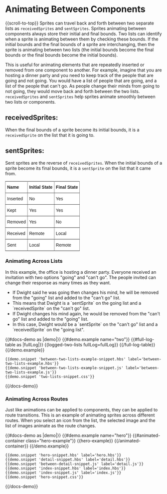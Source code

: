 # Animating Between Components
{{scroll-to-top}}
Sprites can travel back and forth between two separate lists as `receivedSprites` and `sentSprites`. Sprites animating between components always store their initial and final bounds. Two lists can identify when a sprite is animating between them by checking these bounds. If the initial bounds and the final bounds of a sprite are interchanging, then the sprite is animating between two lists (the initial bounds become the final bounds or the final bounds become the initial bounds).

This is useful for animating elements that are repeatedly inserted or removed from one component to another. For example, imagine that you are hosting a dinner party and you need to keep track of the people that are going and not going. You would have a list of people that are going, and a list of the people that can't go. As people change their minds from going to not going, they would move back and forth between the two lists. `receivedSprites` and `sentSprites` help sprites animate smoothly between two lists or components. 

## receivedSprites: 
When the final bounds of a sprite become its initial bounds, it is a `receivedSprite` on the list that it is going to. 

## sentSprites: 
Sent sprites are the reverse of `receivedSprites`. When the initial bounds of a sprite become its final bounds, it is a `sentSprite` on the list that it came from. 


<style type="text/css">
.tg  {border-collapse:collapse;border-spacing:0;}
.tg td{font-family:Arial, sans-serif;font-size:14px;padding:10px 5px;border-style:solid;border-width:1px;overflow:hidden;word-break:normal;border-color:black;}
.tg th{font-family:Arial, sans-serif;font-size:14px;font-weight:normal;padding:10px 5px;border-style:solid;border-width:1px;overflow:hidden;word-break:normal;border-color:black;}
.tg .tg-eh2d{background-color:#ffffff;border-color:inherit;vertical-align:top}
.tg .tg-47u2{font-weight:bold;background-color:#ffffff;border-color:inherit;vertical-align:top;text-align:left}
.tg .tg-7g6k{font-weight:bold;background-color:#ffffff;border-color:inherit;text-align:center;vertical-align:top}
</style>
<table class="tg">
  <tr>
    <th class="tg-47u2">Name</th>
    <th class="tg-7g6k">Initial State</th>
    <th class="tg-47u2">Final State</th>
  </tr>
    <tr>
    <td class="tg-eh2d">Inserted</td>
    <td class="tg-eh2d">No</td>
    <td class="tg-eh2d">Yes</td>
  </tr>
  <tr>
    <td class="tg-eh2d">Kept</td>
    <td class="tg-eh2d">Yes</td>
    <td class="tg-eh2d">Yes</td>
  </tr>
  <tr>
    <td class="tg-eh2d">Removed</td>
    <td class="tg-eh2d">Yes</td>
    <td class="tg-eh2d">No</td>
  </tr>
  <tr>
    <td class="tg-eh2d">Received</td>
    <td class="tg-eh2d">Remote</td>
    <td class="tg-eh2d">Local</td>
  </tr>
  <tr>
    <td class="tg-eh2d">Sent</td>
    <td class="tg-eh2d">Local</td>
    <td class="tg-eh2d">Remote</td>
  </tr>
</table>



### Animating Across Lists
In this example, the office is hosting a dinner party. Everyone received an invitation with two options "going" and "can't go".  The people invited can change their response as many times as they want. 

<ul> 
  <li>If Dwight said he was going then changes his mind, he will be removed from the "going" list and added to the "can't go" list.</li>

  <li>This means that Dwight is a `sentSprite` on the going list and a `receivedSprite` on the "can't go" list.</li>

  <li>If Dwight changes his mind again, he would be removed from the "can't go" list and added to the "going" list.</li>

  <li>In this case, Dwight would be a `sentSprite` on the "can't go" list and a `receivedSprite` on the "going list".</li>
</ul>


{{#docs-demo as |demo|}}
    {{#demo.example name="two"}}
      {{#full-log-table as |fullLog|}}
        {{logged-two-lists fullLog=fullLog}}
      {{/full-log-table}}
    {{/demo.example}}

    {{demo.snippet 'between-two-lists-example-snippet.hbs' label='between-two-lists-example.hbs'}}
    {{demo.snippet 'between-two-lists-example-snippet.js' label='between-two-lists-example.js'}}
    {{demo.snippet 'two-lists-snippet.css'}}
{{/docs-demo}}


### Animating Across Routes
Just like animations can be applied to components, they can be applied to route transitions. This is an example of animating sprites across different routes. When you select an icon from the list, the selected image and the list of images animate as the route changes. 

{{#docs-demo as |demo|}}
    {{#demo.example name="hero"}}
      {{#animated-container class="hero-example"}}
        {{hero-example}}
      {{/animated-container}}
    {{/demo.example}}

    {{demo.snippet 'hero-snippet.hbs' label='hero.hbs'}}
    {{demo.snippet 'detail-snippet.hbs' label='detail.hbs'}}
    {{demo.snippet 'between-detail-snippet.js' label='detail.js'}}
    {{demo.snippet 'index-snippet.hbs' label='index.hbs'}}
    {{demo.snippet 'index-snippet.js' label='index.js'}}
    {{demo.snippet 'hero-snippet.css'}}
{{/docs-demo}}

